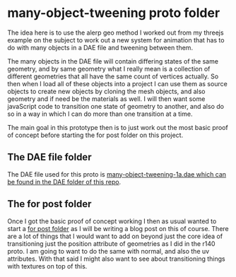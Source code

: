 ﻿# many-object-tweening proto folder

The idea here is to use the alerp geo method I worked out from my threejs example on the subject to work out a new system for animation that has to do with many objects in a DAE file and tweening between them. 

The many objects in the DAE file will contain differing states of the same geometry, and by same geometry what I really mean is a collection of different geometries that all have the same count of vertices actually. So then when I load all of these objects into a project I can use them as source objects to create new objects by cloning the mesh objects, and also geometry and if need be the materials as well. I will then want some javaScript code to transition one state of geometry to another, and also do so in a way in which I can do more than one transition at a time.

The main goal in this prototype then is to just work out the most basic proof of concept before starting the for post folder on this project.

## The DAE file folder

The DAE file used for this proto is [many-object-tweening-1a.dae which can be found in the DAE folder of this repo](https://github.com/dustinpfister/test_threejs/tree/master/views/dae/many-object-tweening).

## The for post folder

Once I got the basic proof of concept working I then as usual wanted to start a [for post folder](https://github.com/dustinpfister/test_threejs/tree/master/views/forpost/threejs-examples-many-object-tweening) as I will be writing a blog post on this of course. There are a lot of things that I would want to add on beyond just the core idea of transitioning just the position attribute of geometries as I did in the r140 proto. I am going to want to do the same with normal, and also the uv attributes. With that said I might also want to see about transitioning things with textures on top of this.
